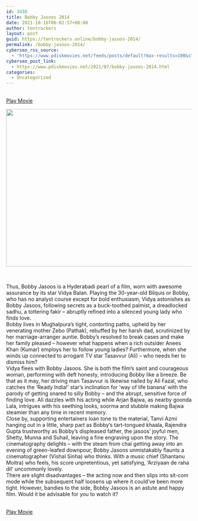 ```yaml
---
id: 3438
title: Bobby Jasoos 2014
date: 2021-10-16T06:02:57+00:00
author: tentrockers
layout: post
guid: https://tentrockers.online/bobby-jasoos-2014/
permalink: /bobby-jasoos-2014/
cyberseo_rss_source:
  - 'https://www.pdiskmovies.net/feeds/posts/default?max-results=100&start-index=1201'
cyberseo_post_link:
  - https://www.pdiskmovies.net/2021/07/bobby-jasoos-2014.html
categories:
  - Uncategorized
---
```

<a href="https://kuklink.com/1/bnYyZ2U5MDA1aGd2" onclick="window.open('https://kuklink.com/1/bnYyZ2U5MDA1aGd2','popup','width=600,height=600'); return false;" target="popup" rel="noopener"><br /> Play Movie<br /> </a>

<div class="separator">
  <a href="https://www.pdiskmovies.net/2021/07/j" target><img loading="lazy" border="0" data-original-height="480" data-original-width="720" height="426" src="https://1.bp.blogspot.com/--ohT2OtTw1I/YO7bAcmYHAI/AAAAAAAAZCI/-CN2r8vEC-o81a0ELqscxYjW96JsMdXFQCLcBGAsYHQ/w640-h426/Bobby%2BJasoos.jpg" width="640" /></a>
</div>

&nbsp;

<div>
  <span>Thus, Bobby Jasoos is a Hyderabadi pearl of a film, worn with awesome assurance by its star Vidya Balan. Playing the 30-year-old Bilquis or Bobby, who has no analyst course except for bold enthusiasm, Vidya astonishes as Bobby Jasoos, following secrets as a buck-toothed palmist, a dreadlocked sadhu, a tottering fakir &#8211; abruptly refined into a silenced young lady who finds love.&nbsp;</span>
</div>

<div>
  <div>
    <span>Bobby lives in Mughalpura&#8217;s tight, contorting paths, upheld by her venerating mother Zebo (Pathak), rebuffed by her harsh dad, scrutinized by her marriage-arranger auntie. Bobby&#8217;s resolved to break cases and make her family pleased &#8211; however what happens when a rich outsider Anees Khan (Kumar) employs her to follow young ladies? Furthermore, when she winds up connected to arrogant TV star Tasavvur (Ali) &#8211; who needs her to dismiss him?&nbsp;</span>
  </div>
  
  <div>
    <span>Vidya flees with Bobby Jasoos. She is both the film&#8217;s saint and courageous woman, performing with deft honesty, introducing Bobby like a breeze. Be that as it may, her driving man Tasavvur is likewise nailed by Ali Fazal, who catches the &#8216;Ready India!&#8217; star&#8217;s inclination for &#8216;way of life banana&#8217; with the parody of getting snared to silly Bobby &#8211; and the abrupt, sensitive force of finding love. Ali dazzles with his acting while Arjan Bajwa, as nearby goonda Lala, intrigues with his seething looks, soorma and stubble making Bajwa steamier than any time in recent memory.&nbsp;</span>
  </div>
  
  <div>
    <span>Close by, supporting entertainers loan tone to the material, Tanvi Azmi hanging out in a little, sharp part as Bobby&#8217;s tart-tongued khaala, Rajendra Gupta trustworthy as Bobby&#8217;s displeased father, the jasoos&#8217; joyful men, Shetty, Munna and Suhail, leaving a fine engraving upon the story. The cinematography delights &#8211; with the steam from chai getting away into an evening of green-leafed downpour, Bobby Jasoos unmistakably flaunts a cinematographer (Vishal Sinha) who thinks. With a music chief (Shantanu Moitra) who feels, his score unpretentious, yet satisfying, &#8216;Arziyaan de raha dil&#8217; uncommonly lovely.&nbsp;</span>
  </div>
  
  <div>
    <span>There are slight disadvantages &#8211; the acting now and then slips into sit-com mode while the subsequent half loosens up where it could&#8217;ve been more tight. However, bandies to the side, Bobby Jasoos is an astute and happy film. Would it be advisable for you to watch it?</span>
  </div>
</div>

<a href="https://kuklink.com/1/bnYyZ2U5MDA1aGd2" onclick="window.open('https://kuklink.com/1/bnYyZ2U5MDA1aGd2','popup','width=600,height=600'); return false;" target="popup" rel="noopener"><br /> Play Movie<br /> </a>